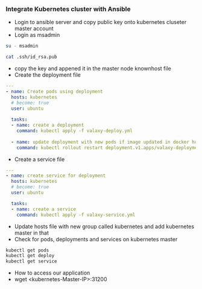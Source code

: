 ### Integrate Kubernetes cluster with Ansible
* Login to ansible server and copy public key onto kubernetes cluseter master account
* Login as msadmin
``` bash
su - msadmin
```
``` bash 
cat .ssh/id_rsa.pub 
```
* copy the key and appened it in the master node knownhost file
* Create the deployment file
``` yaml
---
- name: Create pods using deployment 
  hosts: kubernetes 
  # become: true
  user: ubuntu
 
  tasks: 
  - name: create a deployment
    command: kubectl apply -f valaxy-deploy.yml
 
  - name: update deployment with new pods if image updated in docker hub
    command: kubectl rollout restart deployment.v1.apps/valaxy-deployment
```
* Create a service file
``` yaml
---
- name: create service for deployment
  hosts: kubernetes
  # become: true
  user: ubuntu

  tasks:
  - name: create a service
    command: kubectl apply -f valaxy-service.yml
```
* Update hosts file with new group called kubernetes and add kubernetes master in that
* Check for pods, deployments and services on kubernetes master
``` bash 
kubectl get pods 
kubectl get deploy 
kubectl get service 
```
* How to access our application 
* wget \<kubernetes-Master-IP\>:31200




